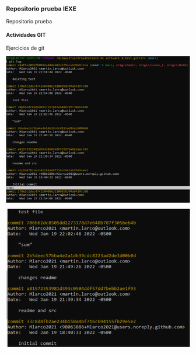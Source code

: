 ### Repositorio prueba IEXE 

Repositorio prueba 

#### Actividades GIT 

Ejercicios de git 

![](https://github.com/Mlarco2021/test-git/blob/main/Screenshot_1.png)

![](https://github.com/Mlarco2021/test-git/blob/main/Screenshot_2.png)
